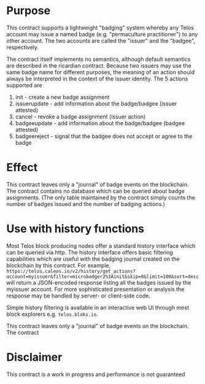 <h1 class="clause">Purpose</h1>

This contract supports a lightweight "badging" system whereby any Telos account may issue a named badge (e.g. "permaculture practitioner") to any other account. The two accounts are called the "issuer" and the "badgee", respectively.

The contract itself implements no semantics, although default semantics are described in the ricardian contract. Because two issuers may use the same badge name for different purposes, the meaning of an action should always be interpreted in the context of the issuer identity. The 5 actions supported are
1. init - create a new badge assignment
2. issuerupdate - add information about the badge/badgee (issuer attested)
3. cancel - revoke a badge assignment (issuer action)
4. badgeeupdate - add information about the badge/badgee (badgee attested)
5. badgeereject - signal that the badgee does not accept or agree to the badge 

<h1 class="clause">Effect</h1>

This contract leaves only a "journal" of badge events on the blockchain. The contract contains no database which can be queried about badge assignments. (The only table maintained by the contract simply counts the number of badges issued and the number of badging actions.)

<h1 class="clause">Use with history functions</h1>

Most Telos block producing nodes offer a standard history interface which can be queried via http. The history interface offers basic filtering capabilities which are useful with the badging journal created on the blockchain by this contract. For example, 
`https://telos.caleos.io/v2/history/get_actions?account=myissuer&filter=microbadger2%3Ainit&skip=0&limit=100&sort=desc`
will return a JSON-encoded response listing all the badges issued by the myissuer account. For more sophisticated presentation or analysis the response may be handled by server- or client-side code.

Simple history filtering is available in an interactive web UI through most block explorers e.g. `telos.bloks.io`.

This contract leaves only a "journal" of badge events on the blockchain. The contract 
<h1 class="clause">Disclaimer</h1>

This contract is a work in progress and performance is not guaranteed
